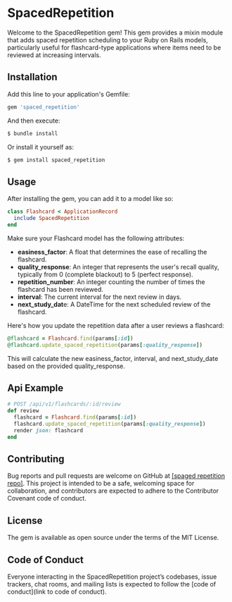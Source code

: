 # SpacedRepetition

Welcome to the SpacedRepetition gem! This gem provides a mixin module that adds spaced repetition scheduling to your Ruby on Rails models, particularly useful for flashcard-type applications where items need to be reviewed at increasing intervals.

## Installation

Add this line to your application's Gemfile:

```ruby
gem 'spaced_repetition'
```

And then execute:

```ruby
$ bundle install
```

Or install it yourself as:

```ruby
$ gem install spaced_repetition
```

## Usage

After installing the gem, you can add it to a model like so:

```ruby
class Flashcard < ApplicationRecord
  include SpacedRepetition
end
```

Make sure your Flashcard model has the following attributes:

- **easiness_factor**: A float that determines the ease of recalling the flashcard.
- **quality_response**: An integer that represents the user's recall quality, typically from 0 (complete blackout) to 5 (perfect response).
- **repetition_number**: An integer counting the number of times the flashcard has been reviewed.
- **interval**: The current interval for the next review in days.
- **next_study_dat**e: A DateTime for the next scheduled review of the flashcard.

Here's how you update the repetition data after a user reviews a flashcard:
```ruby
@flashcard = Flashcard.find(params[:id])
@flashcard.update_spaced_repetition(params[:quality_response])
```

This will calculate the new easiness_factor, interval, and next_study_date based on the provided quality_response.

## Api Example

```ruby
# POST /api/v1/flashcards/:id/review
def review
  flashcard = Flashcard.find(params[:id])
  flashcard.update_spaced_repetition(params[:quality_response])
  render json: flashcard
end
```

## Contributing
Bug reports and pull requests are welcome on GitHub at [[spaged repetition repo]](https://github.com/stefanomarch/spaced_repetition). This project is intended to be a safe, welcoming space for collaboration, and contributors are expected to adhere to the Contributor Covenant code of conduct.

## License
The gem is available as open source under the terms of the MIT License.

## Code of Conduct
Everyone interacting in the SpacedRepetition project’s codebases, issue trackers, chat rooms, and mailing lists is expected to follow the [code of conduct](link to code of conduct).
